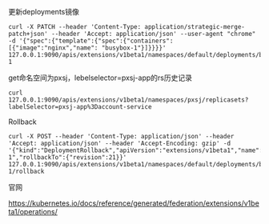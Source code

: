 更新deployments镜像

```
curl -X PATCH --header 'Content-Type: application/strategic-merge-patch+json' --header 'Accept: application/json' --user-agent "chrome" -d '{"spec":{"template":{"spec":{"containers":[{"image":"nginx","name": "busybox-1"}]}}}}' 127.0.0.1:9090/apis/extensions/v1beta1/namespaces/default/deployments/busybox-1
```

get命名空间为pxsj，lebelselector=pxsj-app的rs历史记录

```
curl 127.0.0.1:9090/apis/extensions/v1beta1/namespaces/pxsj/replicasets?labelSelector=pxsj-app%3Daccount-service
```

Rollback

```
curl -X POST --header 'Content-Type: application/json' --header 'Accept: application/json' --header 'Accept-Encoding: gzip' -d '{"kind":"DeploymentRollback","apiVersion":"extensions/v1beta1","name":"busybox-1","rollbackTo":{"revision":21}}' 127.0.0.1:9090/apis/extensions/v1beta1/namespaces/default/deployments/busybox-1/rollback
```

官网

https://kubernetes.io/docs/reference/generated/federation/extensions/v1beta1/operations/

